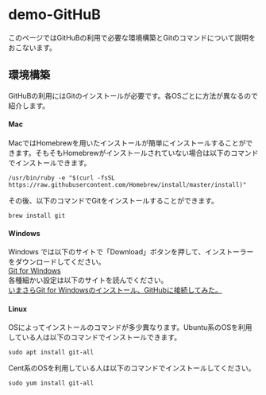 # demo-GitHuB
このページではGitHuBの利用で必要な環境構築とGitのコマンドについて説明をおこないます。
## 環境構築
GitHuBの利用にはGitのインストールが必要です。各OSごとに方法が異なるので紹介します。
#### Mac
MacではHomebrewを用いたインストールが簡単にインストールすることができます。そもそもHomebrewがインストールされていない場合は以下のコマンドでインストールできます。

```
/usr/bin/ruby -e "$(curl -fsSL https://raw.githubusercontent.com/Homebrew/install/master/install)"
```

その後、以下のコマンドでGitをインストールすることができます。

```
brew install git
```

#### Windows
Windows では以下のサイトで「Download」ボタンを押して、インストーラーをダウンロードしてください。  
<a href="https://gitforwindows.org/">Git for Windows</a>  
各種細かい設定は以下のサイトを読んでください。  
<a href="https://qiita.com/manabu-watanabe/items/ecf1b434baf305adaa00">いまさらGit for Windowsのインストール、GitHubに接続してみた。</a>  

#### Linux
OSによってインストールのコマンドが多少異なります。Ubuntu系のOSを利用している人は以下のコマンドでインストールできます。

```
sudo apt install git-all
```

Cent系のOSを利用している人は以下のコマンドでインストールしてください。

```
sudo yum install git-all
```
